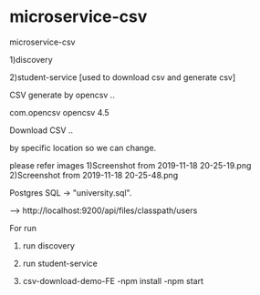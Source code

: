 # microservice-csv
microservice-csv

1)discovery

2)student-service [used to download csv and generate csv]

CSV generate by opencsv ..

<dependency>
  <groupId>com.opencsv</groupId>
  <artifactId>opencsv</artifactId>
  <version>4.5</version>
</dependency>

Download CSV ..

by specific location so we can change.


please refer images 
1)Screenshot from 2019-11-18 20-25-19.png
2)Screenshot from 2019-11-18 20-25-48.png

Postgres SQL -> "university.sql".

--> http://localhost:9200/api/files/classpath/users


For run
1) run discovery

2) run student-service

3) csv-download-demo-FE
-npm install 
-npm start
